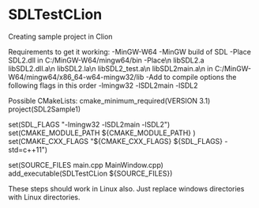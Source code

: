 # SDLTestCLion
Creating sample project in Clion

Requirements to get it working:
-MinGW-W64
-MinGW build of SDL
-Place SDL2.dll in C:/MinGW-W64/mingw64/bin
-Place\n 
  libSDL2.a<br>
  libSDL2.dll.a\n
  libSDL2.la\n
  libSDL2_test.a\n
  libSDL2main.a\n
in C:/MinGW-W64/mingw64/x86_64-w64-mingw32/lib
-Add to compile options the following flags in this order
  -lmingw32 -lSDL2main -lSDL2

Possible CMakeLists:
cmake_minimum_required(VERSION 3.1)
project(SDL2Sample1)

set(SDL_FLAGS "-lmingw32 -lSDL2main -lSDL2")
set(CMAKE_MODULE_PATH ${CMAKE_MODULE_PATH} )
set(CMAKE_CXX_FLAGS "${CMAKE_CXX_FLAGS} ${SDL_FLAGS} -std=c++11")

set(SOURCE_FILES main.cpp MainWindow.cpp)
add_executable(SDLTestCLion ${SOURCE_FILES})

These steps should work in Linux also. Just replace windows directories with Linux directories.
